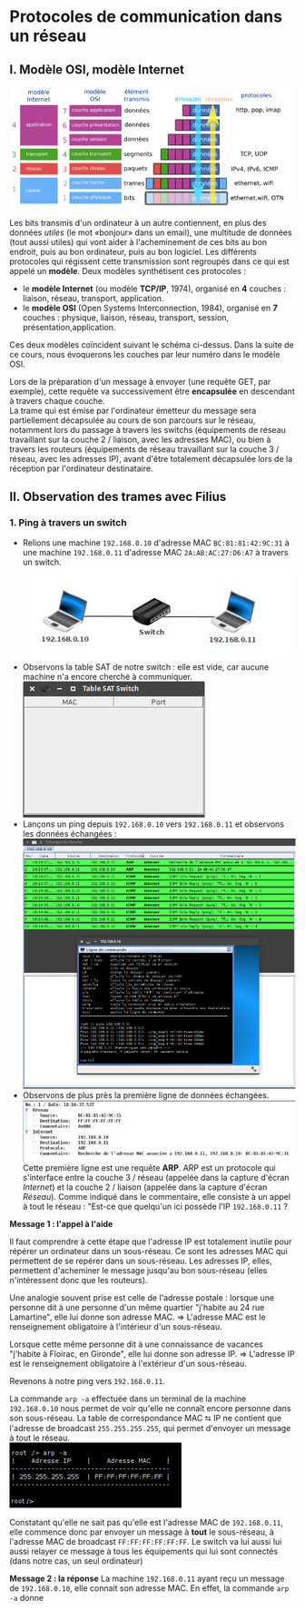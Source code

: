 # Protocoles de communication dans un réseau

## I. Modèle OSI, modèle Internet

![](data/OSI.png)

Les bits transmis d'un ordinateur à un autre contiennent, en plus des données _utiles_ (le mot «bonjour» dans un email), une multitude de données (tout aussi utiles) qui vont aider à l'acheminement de ces bits au bon endroit, puis au bon ordinateur, puis au bon logiciel. 
Les différents protocoles qui régissent cette transmission sont regroupés dans ce qui est appelé un **modèle**. Deux modèles synthétisent ces protocoles :
- le **modèle Internet** (ou modèle **TCP/IP**, 1974), organisé en **4** couches : liaison, réseau, transport, application.
- le **modèle OSI** (Open Systems Interconnection, 1984), organisé en **7** couches : physique, liaison, réseau, transport, session, présentation,application.

Ces deux modèles coïncident suivant le schéma ci-dessus. Dans la suite de ce cours, nous évoquerons les couches par leur numéro dans le modèle OSI.

Lors de la préparation d'un message à envoyer (une requête GET, par exemple), cette requête va successivement être **encapsulée** en descendant à travers chaque couche.  
La trame qui est émise par l'ordinateur émetteur du message sera partiellement décapsulée au cours de son parcours sur le réseau, notamment lors du passage à travers les switchs (équipements de réseau travaillant sur la couche 2 / liaison, avec les adresses MAC), ou bien à travers les routeurs (équipements de réseau travaillant sur la couche 3 / réseau, avec les adresses IP), avant d'être totalement décapsulée lors de la réception par l'ordinateur destinataire.

## II. Observation des trames avec Filius

### 1. Ping à travers un switch
- Relions une machine ```192.168.0.10``` d'adresse MAC ```BC:81:81:42:9C:31```  à une machine ```192.168.0.11``` d'adresse MAC ```2A:AB:AC:27:D6:A7``` à travers un switch.  
![](data/K1.png)
- Observons la table SAT de notre switch : elle est vide, car aucune machine n'a encore cherché à communiquer.  
![](data/K2.png) 
- Lançons un ping depuis ```192.168.0.10``` vers ```192.168.0.11``` et observons les données échangées :  
![](data/K3.png) 
- Observons de plus près la première ligne de données échangées.  
![](data/K4.png) 
Cette première ligne est une requête **ARP**. ARP est un protocole qui s'interface entre la couche 3 / réseau (appelée dans la capture d'écran _Internet_)  et la couche 2 / liaison (appelée dans la capture d'écran _Réseau_). Comme indiqué dans le commentaire, elle consiste à un appel à tout le réseau : "Est-ce que quelqu'un ici possède l'IP ```192.168.0.11``` ?

**Message 1 : l'appel à l'aide**

Il faut comprendre à cette étape que l'adresse IP est totalement inutile pour répérer un ordinateur dans un sous-réseau. Ce sont les adresses MAC qui permettent de se repérer dans un sous-réseau. Les adresses IP, elles, permettent d'acheminer le message jusqu'au bon sous-réseau (elles n'intéressent donc que les routeurs).

Une analogie souvent prise est celle de l'adresse postale : lorsque une personne dit à une personne d'un même quartier "j'habite au 24 rue Lamartine", elle lui donne son adresse MAC.
⇒ L'adresse MAC est le renseignement obligatoire à l'intérieur d'un sous-réseau.


 Lorsque cette même personne dit à une connaissance de vacances "j'habite à Floirac, en Gironde", elle lui donne son adresse IP. 
 ⇒ L'adresse IP est le renseignement obligatoire à l'extérieur d'un sous-réseau.


Revenons à notre ping vers ```192.168.0.11```.

La commande ```arp -a``` effectuée dans un terminal de la machine ```192.168.0.10``` nous permet de voir qu'elle ne connaît encore personne dans son sous-réseau. La table de correspondance MAC ⮀ IP ne contient que l'adresse de broadcast ```255.255.255.255```, qui permet d'envoyer un message à tout le réseau.  
![](data/K5.png) 

Constatant qu'elle ne sait pas qu'elle est l'adresse MAC de ```192.168.0.11```, elle commence donc par envoyer un message à **tout** le sous-réseau, à l'adresse MAC de broadcast ```FF:FF:FF:FF:FF:FF```. Le switch va lui aussi lui aussi relayer ce message à tous les équipements qui lui sont connectés (dans notre cas, un seul ordinateur) 


**Message 2 : la réponse**
La machine ```192.168.0.11``` ayant reçu un message de ```192.168.0.10```, elle connait son adresse MAC. En effet, la commande ```arp -a``` donne 